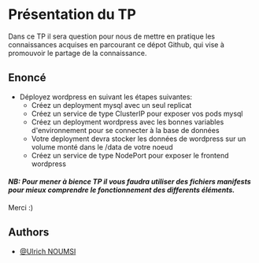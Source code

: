 # Présentation du TP

Dans ce TP il sera question pour nous de mettre en pratique les connaissances acquises en parcourant ce dépot Github, qui vise à promouvoir le partage de la connaissance.

## Enoncé

* Déployez wordpress en suivant les étapes suivantes:
    - Créez un deployment mysql avec un seul replicat
    - Créez un service de type ClusterIP pour exposer vos pods mysql
    - Créez un deployment wordpress avec les bonnes variables d'environnement pour se connecter à la base de données
    - Votre deployment devra stocker les données de wordpress sur un volume monté dans le /data de votre noeud
    - Créez un service de type NodePort pour exposer le frontend wordpress

#### *NB: Pour mener à bience TP il vous faudra utiliser des fichiers manifests pour mieux comprendre le fonctionnement des differents éléments.*

Merci :)

## Authors

- [@Ulrich NOUMSI](https://www.linkedin.com/in/ulrich-steve-noumsi/)

